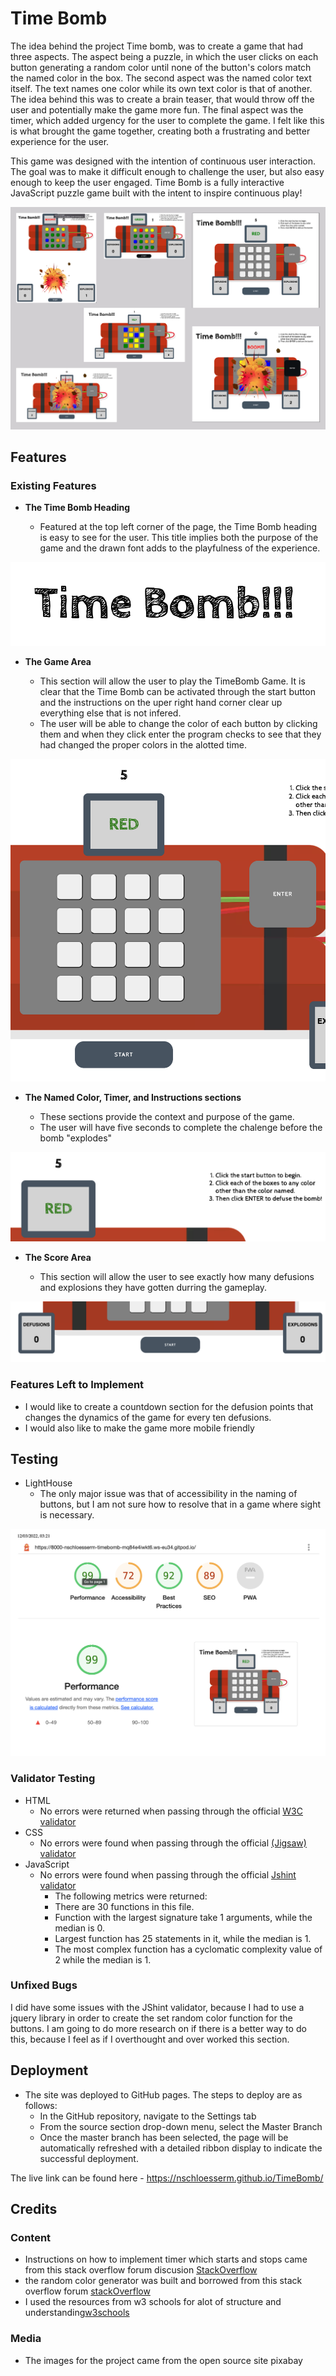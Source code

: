# Time Bomb

The idea behind the project Time bomb, was to create a game that had three aspects.  The aspect being a puzzle, in which the user clicks on each button generating a random color until none of the button's colors match the named color in the box.  The second aspect was the named color text itself.  The text names one color while its own text color is that of another.  The idea behind this was to create a brain teaser, that would throw off the user and potentially make the game more fun.  The final aspect was the timer, which added urgency for the user to complete the game.  I felt like this is what brought the game together, creating both a frustrating and better experience for the user.

This game was designed with the intention of continuous user interaction.  The goal was to make it difficult enough to challenge the user, but also easy enough to keep the user engaged. Time Bomb is a fully interactive JavaScript puzzle game built with the intent to inspire continuous play!


![Mockup](assets/images/TimeBombFormat.png)

## Features 

### Existing Features

- __The Time Bomb Heading__

  - Featured at the top left corner of the page, the Time Bomb heading is easy to see for the user. This title implies both the purpose of the game and the drawn font adds to the playfulness of the experience.

![Logo](assets/images/TimeBombHeading.png)

- __The Game Area__

  - This section will allow the user to play the TimeBomb Game.  It is clear that the Time Bomb can be activated through the start button and the instructions on the uper right hand corner clear up everything else that is not infered. 
  - The user will be able to change the color of each button by clicking them and when they click enter the program checks to see that they had changed the proper colors in the alotted time. 

![Game](assets/images/TimeBombGameArea.png)

- __The Named Color, Timer, and Instructions sections__

  - These sections provide the context and purpose of the game.
  - The user will have five seconds to complete the chalenge before the bomb "explodes"

![game sections](assets/images/timeBombFunctions.png)

- __The Score Area__

  - This section will allow the user to see exactly how many defusions and explosions they have gotten durring the gameplay. 

![score](assets/images/timebombscoring.png)


### Features Left to Implement

- I would like to create a countdown section for the defusion points that changes the dynamics of the game for every ten defusions.
- I would also like to make the game more mobile friendly

## Testing 

- LightHouse
    - The only major issue was that of accessibility in the naming of buttons, but I am not sure how to resolve that in a game where sight is necessary.

![score](assets/images/lighthousetesting.png)

### Validator Testing 

- HTML
    - No errors were returned when passing through the official [W3C validator](https://validator.w3.org/nu/#textarea)
- CSS
    - No errors were found when passing through the official [(Jigsaw) validator](https://jigsaw.w3.org/css-validator/validator#css)
- JavaScript
    - No errors were found when passing through the official [Jshint validator](https://jshint.com/)
      - The following metrics were returned: 
      - There are 30 functions in this file.
      - Function with the largest signature take 1 arguments, while the median is 0.
      - Largest function has 25 statements in it, while the median is 1.
      - The most complex function has a cyclomatic complexity value of 2 while the median is 1.

### Unfixed Bugs

I did have some issues with the JShint validator, because I had to use a jquery library in order to create the set random color function for the buttons.  I am going to do more research on if there is a better way to do this, because I feel as if I overthought and over worked this section.

## Deployment

- The site was deployed to GitHub pages. The steps to deploy are as follows: 
  - In the GitHub repository, navigate to the Settings tab 
  - From the source section drop-down menu, select the Master Branch
  - Once the master branch has been selected, the page will be automatically refreshed with a detailed ribbon display to indicate the successful deployment. 

The live link can be found here - https://nschloesserm.github.io/TimeBomb/


## Credits 


### Content 

- Instructions on how to implement timer which starts and stops came from this stack overflow forum discusion [StackOverflow](https://stackoverflow.com/questions/40638402/why-wont-my-countdown-timer-start-and-stop)
- the random color generator was built and borrowed from this stack overflow forum [stackOverflow](https://stackoverflow.com/questions/1484506/random-color-generator)
- I used the resources from w3 schools for alot of structure and understanding[w3schools](https://www.w3schools.com/)

### Media

- The images for the project came from the open source site pixabay

